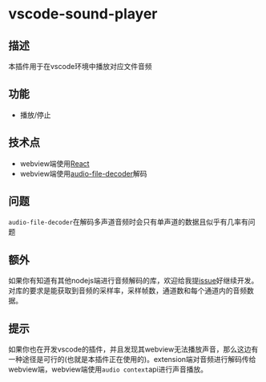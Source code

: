 # vscode-sound-player

## 描述
本插件用于在vscode环境中播放对应文件音频

## 功能
* 播放/停止

## 技术点
* webview端使用[React](https://react.docschina.org/languages)
* webview端使用[audio-file-decoder](https://github.com/aeroheim/audio-file-decoder)解码

## 问题
`audio-file-decoder`在解码多声道音频时会只有单声道的数据且似乎有几率有问题

## 额外
如果你有知道有其他nodejs端进行音频解码的库，欢迎给我提[issue](https://github.com/asurance/vscode-sound-player/issues)好继续开发。
对库的要求是能获取到音频的采样率，采样帧数，通道数和每个通道内的音频数据。

## 提示
如果你也在开发vscode的插件，并且发现其webview无法播放声音，那么这边有一种途径是可行的(也就是本插件正在使用的)。extension端对音频进行解码传给webview端，webview端使用`audio context`api进行声音播放。